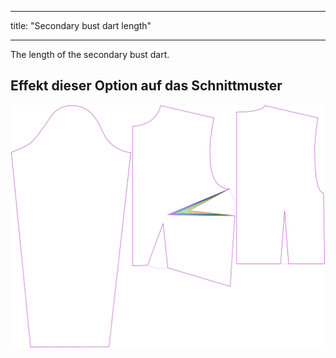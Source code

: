 - - -
title: "Secondary bust dart length"
- - -

The length of the secondary bust dart.

## Effekt dieser Option auf das Schnittmuster

![This image shows the effect of this option by superimposing several variants that have a different value for this option](breanna_secondarybustdartlength_sample.svg "Effect of this option on the pattern")
